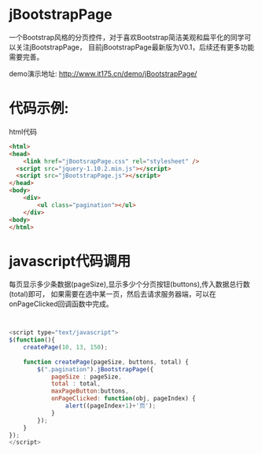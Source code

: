 jBootstrapPage
==============

一个Bootstrap风格的分页控件，对于喜欢Bootstrap简洁美观和扁平化的同学可以关注jBootstrapPage，
目前jBootstrapPage最新版为V0.1，后续还有更多功能需要完善。

demo演示地址: http://www.it175.cn/demo/jBootstrapPage/

代码示例:
===============
html代码

```html
<html>
<head>
	<link href="jBootsrapPage.css" rel="stylesheet" />
  <script src="jquery-1.10.2.min.js"></script>
  <script src="jBootstrapPage.js"></script>
</head>
<body>
	<div>
		<ul class="pagination"></ul>
	</div>
<body>
</html>
```

javascript代码调用
===============
每页显示多少条数据(pageSize),显示多少个分页按钮(buttons),传入数据总行数(total)即可，
如果需要在选中某一页，然后去请求服务器端，可以在onPageClicked回调函数中完成。
 
```javascript


<script type="text/javascript">
$(function(){
    createPage(10, 13, 150);
    
    function createPage(pageSize, buttons, total) {
        $(".pagination").jBootstrapPage({
            pageSize : pageSize,
            total : total,
            maxPageButton:buttons,
            onPageClicked: function(obj, pageIndex) {
                alert((pageIndex+1)+'页');
            }
        });
    }
});
</script>


```
